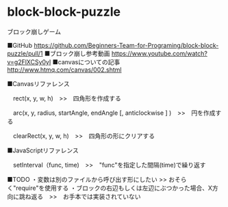 # block-block-puzzle
ブロック崩しゲーム

■GitHub
https://github.com/Beginners-Team-for-Programing/block-block-puzzle/pull/1
■ブロック崩し参考動画
https://www.youtube.com/watch?v=g2FlXCSy0yI
■canvasについての記事
http://www.htmq.com/canvas/002.shtml

■Canvasリファレンス

　rect(x, y, w, h)　>>　四角形を作成する

　arc(x, y, radius, startAngle, endAngle [, anticlockwise ] )　>>　円を作成する

　clearRect(x, y, w, h)　>>　四角形の形にクリアする

■JavaScriptリファレンス

　setInterval（func, time)　>>　"func"を指定した間隔(time)で繰り返す

■TODO
・変数は別のファイルから呼び出す形にしたい >> おそらく"require"を使用する
・ブロックの右辺もしくは左辺にぶつかった場合、X方向に跳ね返る　>>　お手本では実装されていない